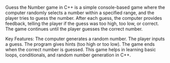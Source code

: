 Guess the Number game in C++ is a simple console-based game where the computer randomly selects a number within a specified range, and the player tries to guess the number. After each guess, the computer provides feedback, telling the player if the guess was too high, too low, or correct. The game continues until the player guesses the correct number.

Key Features:
The computer generates a random number.
The player inputs a guess.
The program gives hints (too high or too low).
The game ends when the correct number is guessed.
This game helps in learning basic loops, conditionals, and random number generation in C++.
